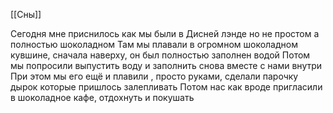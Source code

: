 [[Сны]]

Сегодня мне приснилось как мы были в Дисней лэнде но не простом а полностью шоколадном
Там мы плавали в огромном шоколадном кувшине, сначала наверху, он был полностью заполнен водой
Потом мы попросили выпустить воду и заполнить снова вместе с нами внутри
При этом мы его ещё и плавили , просто руками, сделали парочку дырок которые пришлось залепливать
Потом нас как вроде пригласили в шоколадное кафе, отдохнуть и покушать

